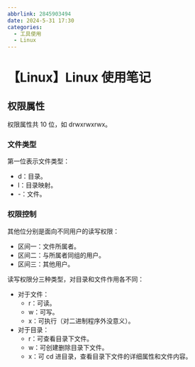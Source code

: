 ```yaml
---
abbrlink: 2845903494
date: 2024-5-31 17:30
categories:
  - 工具使用
  - Linux
---
```


# 【Linux】Linux 使用笔记

## 权限属性

权限属性共 10 位，如 drwxrwxrwx。

### 文件类型

第一位表示文件类型：

- d：目录。
- l：目录映射。
- -：文件。

### 权限控制

其他位分别是面向不同用户的读写权限：

- 区间一：文件所属者。
- 区间二：与所属者同组的用户。
- 区间三：其他用户。

读写权限分三种类型，对目录和文件作用各不同：

- 对于文件：
  - r：可读。
  - w：可写。
  - x：可执行（对二进制程序外没意义）。
- 对于目录：
  - r：可查看目录下文件。
  - w：可创建删除目录下文件。
  - x：可 cd 进目录，查看目录下文件的详细属性和文件内容。
